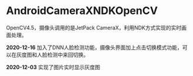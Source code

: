 # AndroidCameraXNDKOpenCV

OpenCV4.5，摄像头调用的是JetPack CameraX，利用NDK方式实现的实时画面处理。

**2020-12-16**
加入了DNN人脸检测功能，摄像头界面加上点击切换模式功能，可以在灰度图和人脸检测中来回切换。

**2020-12-03**
实现了图片实时显示灰度图
